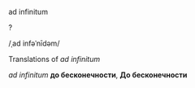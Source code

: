 ad infinitum

?

/ˌad infəˈnīdəm/

Translations of _ad infinitum_

_ad infinitum_
**до бесконечности**, **До бесконечности**